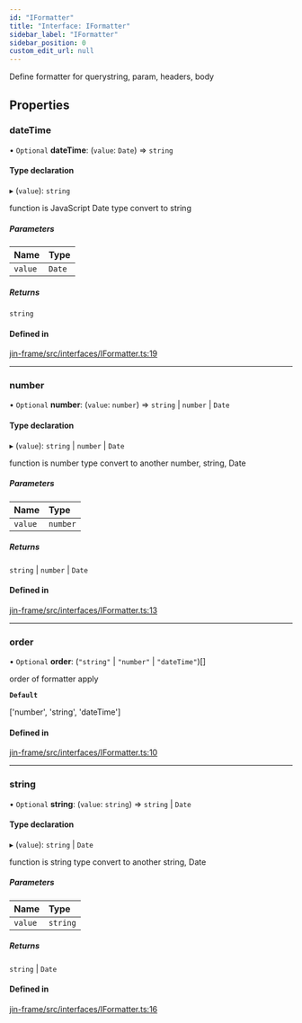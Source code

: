 ```yaml
---
id: "IFormatter"
title: "Interface: IFormatter"
sidebar_label: "IFormatter"
sidebar_position: 0
custom_edit_url: null
---
```


Define formatter for querystring, param, headers, body

## Properties

### dateTime

• `Optional` **dateTime**: (`value`: `Date`) => `string`

#### Type declaration

▸ (`value`): `string`

function is JavaScript Date type convert to string

##### Parameters

| Name | Type |
| :------ | :------ |
| `value` | `Date` |

##### Returns

`string`

#### Defined in

[jin-frame/src/interfaces/IFormatter.ts:19](https://github.com/imjuni/jin-frame/blob/8c406fc/src/interfaces/IFormatter.ts#L19)

___

### number

• `Optional` **number**: (`value`: `number`) => `string` \| `number` \| `Date`

#### Type declaration

▸ (`value`): `string` \| `number` \| `Date`

function is number type convert to another number, string, Date

##### Parameters

| Name | Type |
| :------ | :------ |
| `value` | `number` |

##### Returns

`string` \| `number` \| `Date`

#### Defined in

[jin-frame/src/interfaces/IFormatter.ts:13](https://github.com/imjuni/jin-frame/blob/8c406fc/src/interfaces/IFormatter.ts#L13)

___

### order

• `Optional` **order**: (``"string"`` \| ``"number"`` \| ``"dateTime"``)[]

order of formatter apply

**`Default`**

['number', 'string', 'dateTime']

#### Defined in

[jin-frame/src/interfaces/IFormatter.ts:10](https://github.com/imjuni/jin-frame/blob/8c406fc/src/interfaces/IFormatter.ts#L10)

___

### string

• `Optional` **string**: (`value`: `string`) => `string` \| `Date`

#### Type declaration

▸ (`value`): `string` \| `Date`

function is string type convert to another string, Date

##### Parameters

| Name | Type |
| :------ | :------ |
| `value` | `string` |

##### Returns

`string` \| `Date`

#### Defined in

[jin-frame/src/interfaces/IFormatter.ts:16](https://github.com/imjuni/jin-frame/blob/8c406fc/src/interfaces/IFormatter.ts#L16)
